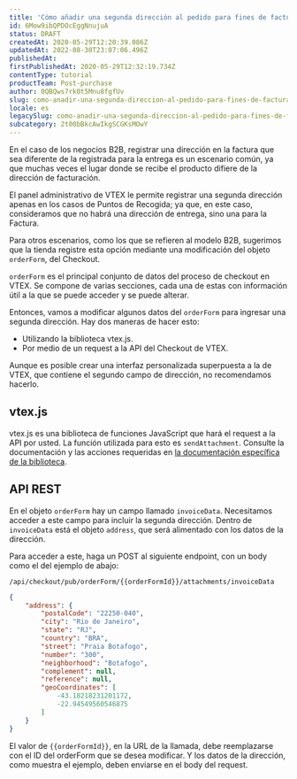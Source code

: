 ```yaml
---
title: 'Cómo añadir una segunda dirección al pedido para fines de facturación'
id: 6Mow9ibQPDOcEggNnujuA
status: DRAFT
createdAt: 2020-05-29T12:20:39.086Z
updatedAt: 2022-08-30T23:07:06.496Z
publishedAt: 
firstPublishedAt: 2020-05-29T12:32:19.734Z
contentType: tutorial
productTeam: Post-purchase
author: 0QBQws7rk0t5Mnu8fgfUv
slug: como-anadir-una-segunda-direccion-al-pedido-para-fines-de-facturacion
locale: es
legacySlug: como-anadir-una-segunda-direccion-al-pedido-para-fines-de-facturacion
subcategory: 2t00bBkcAwIkgSCGKsMOwY
---
```


En el caso de los negocios B2B, registrar una dirección en la factura que sea diferente de la registrada para la entrega es un escenario común, ya que muchas veces el lugar donde se recibe el producto difiere de la dirección de facturación.

El panel administrativo de VTEX le permite registrar una segunda dirección apenas en los casos de Puntos de Recogida; ya que, en este caso, consideramos que no habrá una dirección de entrega, sino una para la Factura.

Para otros escenarios, como los que se refieren al modelo B2B, sugerimos que la tienda registre esta opción mediante una modificación del objeto `orderForm`, del Checkout. 

`orderForm` es el principal conjunto de datos del proceso de checkout en VTEX. Se compone de varias secciones, cada una de estas con información útil a la que se puede acceder y se puede alterar. 

Entonces, vamos a modificar algunos datos del `orderForm` para ingresar una segunda dirección. Hay dos maneras de hacer esto: 
- Utilizando la biblioteca vtex.js.
- Por medio de un request a la API del Checkout de VTEX.

<div class="alert alert-warning">
Aunque es posible crear una interfaz personalizada superpuesta a la de VTEX, que contiene el segundo campo de dirección, no recomendamos hacerlo.
</div>

## vtex.js

vtex.js es una biblioteca de funciones JavaScript que hará el request a la API por usted. La función utilizada para esto es `sendAttachment`. Consulte la documentación y las acciones requeridas en [la documentación específica de la biblioteca](https://github.com/vtex/vtex.js/tree/master/docs/checkout#sendattachmentattachmentid-attachment-expectedorderformsections).

## API REST

En el objeto `orderForm` hay un campo llamado `invoiceData`. Necesitamos acceder a este campo para incluir la segunda dirección. Dentro de `invoiceData` está el objeto `address`,  que será alimentado con los datos de la dirección.

Para acceder a este, haga un POST al siguiente endpoint, con un body como el del ejemplo de abajo:

`/api/checkout/pub/orderForm/{{orderFormId}}/attachments/invoiceData`

```json
{
    "address": {
        "postalCode": "22250-040",
        "city": "Rio de Janeiro",
        "state": "RJ",
        "country": "BRA",
        "street": "Praia Botafogo",
        "number": "300",
        "neighborhood": "Botafogo",
        "complement": null,
        "reference": null,
        "geoCoordinates": [
            -43.18218231201172,
            -22.94549560546875
        ]
    }
}
```

El valor de `{{orderFormId}}`, en la URL de la llamada, debe reemplazarse con el ID del orderForm que se desea modificar. Y los datos de la dirección, como muestra el ejemplo, deben enviarse en el body del request.
